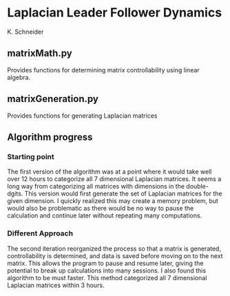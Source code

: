 # Laplacian Leader Follower Dynamics

K. Schneider

## matrixMath.py

Provides functions for determining matrix controllability using linear algebra.

## matrixGeneration.py

Provides functions for generating Laplacian matrices

## Algorithm progress

### Starting point 

The first version of the algorithm was at a point where it would take well over 12 hours to categorize all 7 dimensional Laplacian matrices. It seems a long way from categorizing all matrices with dimensions in the double-dgits. This version would first generate the set of Laplacian matrices for the given dimension. I quickly realized this may create a memory problem, but would also be problematic as there would be no way to pause the calculation and continue later without repeating many computations.

### Different Approach

The second iteration reorganized the process so that a matrix is generated, controllability is determined, and data is saved before moving on to the next matrix. This allows the program to pause and resume later, giving the potential to break up calculations into many sessions. I also found this algorithm to be must faster. This method categorized all 7 dimensional Laplacian matrices within 3 hours.
